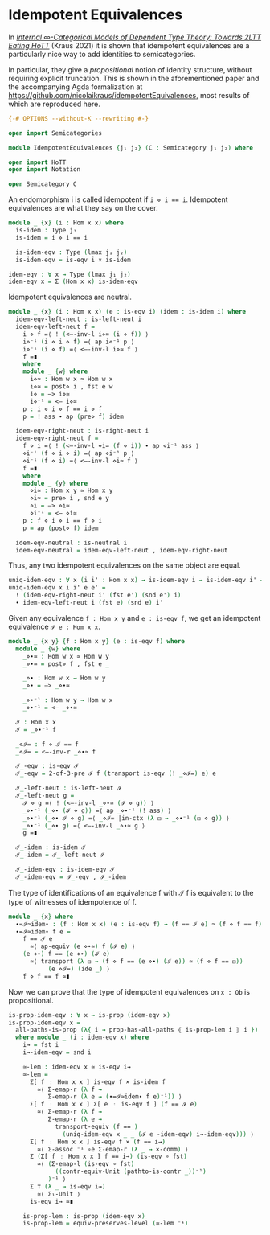 Idempotent Equivalences
=======================

In [*Internal ∞-Categorical Models of Dependent Type Theory: Towards 2LTT Eating
HoTT*](https://arxiv.org/abs/2009.01883) (Kraus 2021) it is shown that
idempotent equivalences are a particularly nice way to add identities to
semicategories.

In particular, they give a *propositional* notion of identity structure, without
requiring explicit truncation. This is shown in the aforementioned paper and the
accompanying Agda formalization at
<https://github.com/nicolaikraus/idempotentEquivalences>, most results of which
are reproduced here.

```agda
{-# OPTIONS --without-K --rewriting #-}

open import Semicategories

module IdempotentEquivalences {j₁ j₂} (C : Semicategory j₁ j₂) where

open import HoTT
open import Notation

open Semicategory C
```

An endomorphism i is called idempotent if `i ⋄ i == i`. Idempotent equivalences
are what they say on the cover.

```agda
module _ {x} (i : Hom x x) where
  is-idem : Type j₂
  is-idem = i ⋄ i == i

  is-idem-eqv : Type (lmax j₁ j₂)
  is-idem-eqv = is-eqv i × is-idem

idem-eqv : ∀ x → Type (lmax j₁ j₂)
idem-eqv x = Σ (Hom x x) is-idem-eqv
```

Idempotent equivalences are neutral.

```agda
module _ {x} (i : Hom x x) (e : is-eqv i) (idem : is-idem i) where
  idem-eqv-left-neut : is-left-neut i
  idem-eqv-left-neut f =
    i ⋄ f =⟨ ! (<–-inv-l i⋄≃ (i ⋄ f)) ⟩
    i⋄⁻¹ (i ⋄ i ⋄ f) =⟨ ap i⋄⁻¹ p ⟩
    i⋄⁻¹ (i ⋄ f) =⟨ <–-inv-l i⋄≃ f ⟩
    f =∎
    where
    module _ {w} where
      i⋄≃ : Hom w x ≃ Hom w x
      i⋄≃ = post⋄ i , fst e w
      i⋄ = –> i⋄≃
      i⋄⁻¹ = <– i⋄≃
    p : i ⋄ i ⋄ f == i ⋄ f
    p = ! ass ∙ ap (pre⋄ f) idem

  idem-eqv-right-neut : is-right-neut i
  idem-eqv-right-neut f =
    f ⋄ i =⟨ ! (<–-inv-l ⋄i≃ (f ⋄ i)) ∙ ap ⋄i⁻¹ ass ⟩
    ⋄i⁻¹ (f ⋄ i ⋄ i) =⟨ ap ⋄i⁻¹ p ⟩
    ⋄i⁻¹ (f ⋄ i) =⟨ <–-inv-l ⋄i≃ f ⟩
    f =∎
    where
    module _ {y} where
      ⋄i≃ : Hom x y ≃ Hom x y
      ⋄i≃ = pre⋄ i , snd e y
      ⋄i = –> ⋄i≃
      ⋄i⁻¹ = <– ⋄i≃
    p : f ⋄ i ⋄ i == f ⋄ i
    p = ap (post⋄ f) idem

  idem-eqv-neutral : is-neutral i
  idem-eqv-neutral = idem-eqv-left-neut , idem-eqv-right-neut
```

Thus, any two idempotent equivalences on the same object are equal.

```agda
uniq-idem-eqv : ∀ x (i i' : Hom x x) → is-idem-eqv i → is-idem-eqv i' → i == i'
uniq-idem-eqv x i i' e e' =
  ! (idem-eqv-right-neut i' (fst e') (snd e') i)
  ∙ idem-eqv-left-neut i (fst e) (snd e) i'
```

Given any equivalence `f : Hom x y` and `e : is-eqv f`, we get an idempotent
equivalence `ℐ e : Hom x x`.

```agda
module _ {x y} {f : Hom x y} (e : is-eqv f) where
  module _ {w} where
    _⋄∙≃ : Hom w x ≃ Hom w y
    _⋄∙≃ = post⋄ f , fst e _

    _⋄∙ : Hom w x → Hom w y
    _⋄∙ = –> _⋄∙≃

    _⋄∙⁻¹ : Hom w y → Hom w x
    _⋄∙⁻¹ = <– _⋄∙≃

  ℐ : Hom x x
  ℐ = _⋄∙⁻¹ f

  _⋄ℐ= : f ⋄ ℐ == f
  _⋄ℐ= = <–-inv-r _⋄∙≃ f

  ℐ_-eqv : is-eqv ℐ
  ℐ_-eqv = 2-of-3-pre ℐ f (transport is-eqv (! _⋄ℐ=) e) e

  ℐ_-left-neut : is-left-neut ℐ
  ℐ_-left-neut g =
    ℐ ⋄ g =⟨ ! (<–-inv-l _⋄∙≃ (ℐ ⋄ g)) ⟩
    _⋄∙⁻¹ (_⋄∙ (ℐ ⋄ g)) =⟨ ap _⋄∙⁻¹ (! ass) ⟩
    _⋄∙⁻¹ (_⋄∙ ℐ ⋄ g) =⟨ _⋄ℐ= |in-ctx (λ ◻ → _⋄∙⁻¹ (◻ ⋄ g)) ⟩
    _⋄∙⁻¹ (_⋄∙ g) =⟨ <–-inv-l _⋄∙≃ g ⟩
    g =∎

  ℐ_-idem : is-idem ℐ
  ℐ_-idem = ℐ_-left-neut ℐ

  ℐ_-idem-eqv : is-idem-eqv ℐ
  ℐ_-idem-eqv = ℐ_-eqv , ℐ_-idem
```

The type of identifications of an equivalence f with ℐ f is equivalent to the
type of witnesses of idempotence of f.

```agda
module _ {x} where
  ∙=ℐ≃idem∙ : (f : Hom x x) (e : is-eqv f) → (f == ℐ e) ≃ (f ⋄ f == f)
  ∙=ℐ≃idem∙ f e =
    f == ℐ e
      ≃⟨ ap-equiv (e ⋄∙≃) f (ℐ e) ⟩
    (e ⋄∙) f == (e ⋄∙) (ℐ e)
      ≃⟨ transport (λ ◻ → (f ⋄ f == (e ⋄∙) (ℐ e)) ≃ (f ⋄ f == ◻))
           (e ⋄ℐ=) (ide _) ⟩
    f ⋄ f == f ≃∎
```

Now we can prove that the type of idempotent equivalences on `x : Ob` is
propositional.

```agda
is-prop-idem-eqv : ∀ x → is-prop (idem-eqv x)
is-prop-idem-eqv x =
  all-paths-is-prop (λ{ i → prop-has-all-paths ⦃ is-prop-lem i ⦄ i })
  where module _ (i : idem-eqv x) where
    i→ = fst i
    i→-idem-eqv = snd i

    ≃-lem : idem-eqv x ≃ is-eqv i→
    ≃-lem =
      Σ[ f ﹕ Hom x x ] is-eqv f × is-idem f
        ≃⟨ Σ-emap-r (λ f →
           Σ-emap-r (λ e → (∙=ℐ≃idem∙ f e)⁻¹)) ⟩
      Σ[ f ﹕ Hom x x ] Σ[ e ﹕ is-eqv f ] (f == ℐ e)
        ≃⟨ Σ-emap-r (λ f →
           Σ-emap-r (λ e →
             transport-equiv (f ==_)
               (uniq-idem-eqv x _ _ (ℐ e -idem-eqv) i→-idem-eqv))) ⟩
      Σ[ f ﹕ Hom x x ] is-eqv f × (f == i→)
        ≃⟨ Σ-assoc ⁻¹ ∘e Σ-emap-r (λ _ → ×-comm) ⟩
      Σ (Σ[ f ﹕ Hom x x ] f == i→) (is-eqv ∘ fst)
        ≃⟨ (Σ-emap-l (is-eqv ∘ fst)
             ((contr-equiv-Unit (pathto-is-contr _))⁻¹)
           )⁻¹ ⟩
      Σ ⊤ (λ _ → is-eqv i→)
        ≃⟨ Σ₁-Unit ⟩
      is-eqv i→ ≃∎

    is-prop-lem : is-prop (idem-eqv x)
    is-prop-lem = equiv-preserves-level (≃-lem ⁻¹)
```
